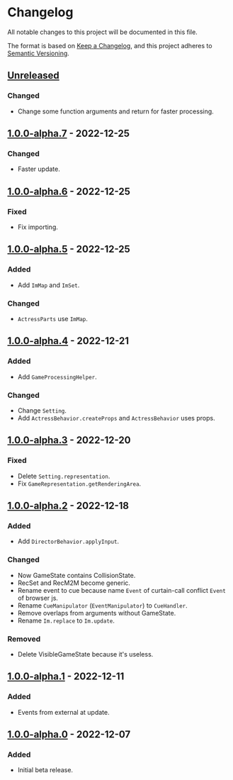 # Changelog

All notable changes to this project will be documented in this file.

The format is based on [Keep a Changelog](https://keepachangelog.com/en/1.0.0/),
and this project adheres to [Semantic Versioning](https://semver.org/spec/v2.0.0.html).

## [Unreleased]

### Changed

- Change some function arguments and return for faster processing.

## [1.0.0-alpha.7] - 2022-12-25

### Changed

- Faster update.

## [1.0.0-alpha.6] - 2022-12-25

### Fixed

- Fix importing.

## [1.0.0-alpha.5] - 2022-12-25

### Added

- Add `ImMap` and `ImSet`.

### Changed

- `ActressParts` use `ImMap`.

## [1.0.0-alpha.4] - 2022-12-21

### Added

- Add `GameProcessingHelper`.

### Changed

- Change `Setting`.
- Add `ActressBehavior.createProps` and `ActressBehavior` uses props.

## [1.0.0-alpha.3] - 2022-12-20

### Fixed

- Delete `Setting.representation`.
- Fix `GameRepresentation.getRenderingArea`.

## [1.0.0-alpha.2] - 2022-12-18

### Added

- Add `DirectorBehavior.applyInput`.

### Changed

- Now GameState contains CollisionState.
- RecSet and RecM2M become generic.
- Rename event to cue because name `Event` of curtain-call conflict `Event` of browser js.
- Rename `CueManipulator` (`EventManipulator`) to `CueHandler`.
- Remove overlaps from arguments without GameState.
- Rename `Im.replace` to `Im.update`.

### Removed

- Delete VisibleGameState because it's useless.

## [1.0.0-alpha.1] - 2022-12-11

### Added

- Events from external at update.

## [1.0.0-alpha.0] - 2022-12-07

### Added

- Initial beta release.

[unreleased]: https://github.com/sankaku-deltalab/curtain-call3/compare/1.0.0-alpha.7...HEAD
[1.0.0-alpha.7]: https://github.com/sankaku-deltalab/curtain-call3/releases/tag/1.0.0-alpha.7
[1.0.0-alpha.6]: https://github.com/sankaku-deltalab/curtain-call3/releases/tag/1.0.0-alpha.6
[1.0.0-alpha.5]: https://github.com/sankaku-deltalab/curtain-call3/releases/tag/1.0.0-alpha.5
[1.0.0-alpha.4]: https://github.com/sankaku-deltalab/curtain-call3/releases/tag/1.0.0-alpha.4
[1.0.0-alpha.3]: https://github.com/sankaku-deltalab/curtain-call3/releases/tag/1.0.0-alpha.3
[1.0.0-alpha.2]: https://github.com/sankaku-deltalab/curtain-call3/releases/tag/1.0.0-alpha.2
[1.0.0-alpha.1]: https://github.com/sankaku-deltalab/curtain-call3/releases/tag/1.0.0-alpha.1
[1.0.0-alpha.0]: https://github.com/sankaku-deltalab/curtain-call3/releases/tag/1.0.0-alpha.0
